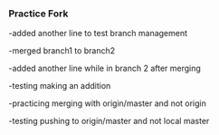 ### Practice Fork

-added another line to test branch management

-merged branch1 to branch2

-added another line while in branch 2 after merging

-testing making an addition

-practicing merging with origin/master and not origin

-testing pushing to origin/master and not local master
